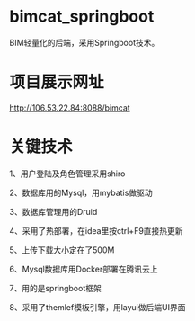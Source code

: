 # bimcat_springboot
BIM轻量化的后端，采用Springboot技术。

# 项目展示网址
http://106.53.22.84:8088/bimcat

# 关键技术
1、用户登陆及角色管理采用shiro

2、数据库用的Mysql，用mybatis做驱动

3、数据库管理用的Druid

4、采用了热部署，在idea里按ctrl+F9直接热更新

5、上传下载大小定在了500M

6、Mysql数据库用Docker部署在腾讯云上

7、用的是springboot框架

8、采用了themlef模板引擎，用layui做后端UI界面

